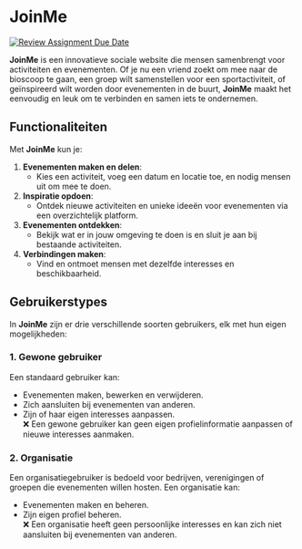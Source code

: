 # JoinMe

[![Review Assignment Due Date](https://classroom.github.com/assets/deadline-readme-button-22041afd0340ce965d47ae6ef1cefeee28c7c493a6346c4f15d667ab976d596c.svg)](https://classroom.github.com/a/twPj_hbU)

**JoinMe** is een innovatieve sociale website die mensen samenbrengt voor activiteiten en evenementen. Of je nu een vriend zoekt om mee naar de bioscoop te gaan, een groep wilt samenstellen voor een sportactiviteit, of geïnspireerd wilt worden door evenementen in de buurt, **JoinMe** maakt het eenvoudig en leuk om te verbinden en samen iets te ondernemen.

## Functionaliteiten

Met **JoinMe** kun je:

1. **Evenementen maken en delen**:
   - Kies een activiteit, voeg een datum en locatie toe, en nodig mensen uit om mee te doen.
2. **Inspiratie opdoen**:
   - Ontdek nieuwe activiteiten en unieke ideeën voor evenementen via een overzichtelijk platform.
3. **Evenementen ontdekken**:
   - Bekijk wat er in jouw omgeving te doen is en sluit je aan bij bestaande activiteiten.
4. **Verbindingen maken**:
   - Vind en ontmoet mensen met dezelfde interesses en beschikbaarheid.

## Gebruikerstypes

In **JoinMe** zijn er drie verschillende soorten gebruikers, elk met hun eigen mogelijkheden:

### 1. **Gewone gebruiker**

Een standaard gebruiker kan:

- Evenementen maken, bewerken en verwijderen.
- Zich aansluiten bij evenementen van anderen.
- Zijn of haar eigen interesses aanpassen.  
  ❌ Een gewone gebruiker kan geen eigen profielinformatie aanpassen of nieuwe interesses aanmaken.

### 2. **Organisatie**

Een organisatiegebruiker is bedoeld voor bedrijven, verenigingen of groepen die evenementen willen hosten. Een organisatie kan:

- Evenementen maken en beheren.
- Zijn eigen profiel beheren.  
  ❌ Een organisatie heeft geen persoonlijke interesses en kan zich niet aansluiten bij evenementen van anderen.
